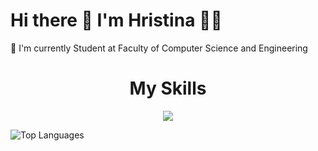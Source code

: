 # Hi there 👋 I'm Hristina 👩‍💻
🌱 I'm currently Student at Faculty of Computer Science and Engineering  
<h1 align="center">My Skills</h1>
<p align="center">
  <a href="https://skillicons.dev">
    <img src="https://skillicons.dev/icons?i=js,java,react,kotlin,laravel,nextjs,nodejs,php,postgres,postman,html,css,c,cs,cpp,dart,django,docker,kubernetes,dotnet,ember,figma,flutter,wordpress,github&perline=6" />
  </a>
</p>
<img src="https://github-readme-stats.vercel.app/api/top-langs/?username=hristina6&layout=donut-vertical" alt="Top Languages" />

